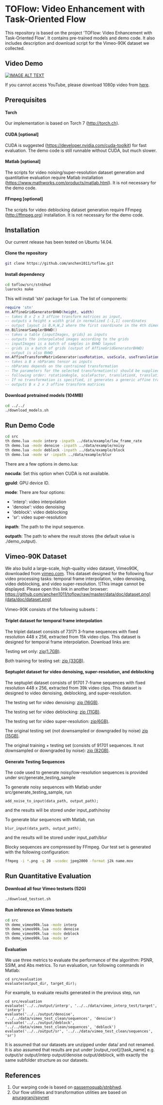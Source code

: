 # TOFlow: Video Enhancement with Task-Oriented Flow

This repository is based on the project 'TOFlow: Video Enhancement with Task-Oriented Flow'. It contains pre-trained models and demo code. It also includes description and download script for the Vimeo-90K dataset we collected.

## Video Demo

[![IMAGE ALT TEXT](data/doc/video.png)](http://www.youtube.com/watch?v=msC5GK9aV9Q "Video Demo")

If you cannot access YouTube, please download 1080p video from [here](http://toflow.csail.mit.edu/toflow.mp4).

## Prerequisites

#### Torch
Our implementation is based on Torch 7 (http://torch.ch).

#### CUDA [optional]
CUDA is suggested (https://developer.nvidia.com/cuda-toolkit) for fast evaluation. The demo code is still runnable without CUDA, but much slower.

#### Matlab [optional]
The scripts for video noising/super-resolution dataset generation and quantitative evaluation require Matlab installation (https://www.mathworks.com/products/matlab.html). It is not necessary for the demo code.

#### FFmpeg [optional]
The scripts for video deblocking dataset generation require FFmpeg (http://ffmpeg.org) installation. It is not necessary for the demo code.

## Installation
Our current release has been tested on Ubuntu 14.04.

#### Clone the repository
```sh
git clone https://github.com/anchen1011/toflow.git
```

#### Install dependency
```sh
cd toflow/src/stnbhwd
luarocks make
```
This will install 'stn' package for Lua. The list of components:
```lua
require 'stn'
nn.AffineGridGeneratorBHWD(height, width)
-- takes B x 2 x 3 affine transform matrices as input, 
-- outputs a height x width grid in normalized [-1,1] coordinates
-- output layout is B,H,W,2 where the first coordinate in the 4th dimension is y, and the second is x
nn.BilinearSamplerBHWD()
-- takes a table {inputImages, grids} as inputs
-- outputs the interpolated images according to the grids
-- inputImages is a batch of samples in BHWD layout
-- grids is a batch of grids (output of AffineGridGeneratorBHWD)
-- output is also BHWD
nn.AffineTransformMatrixGenerator(useRotation, useScale, useTranslation)
-- takes a B x nbParams tensor as inputs
-- nbParams depends on the contrained transformation
-- The parameters for the selected transformation(s) should be supplied in the
-- following order: rotationAngle, scaleFactor, translationX, translationY
-- If no transformation is specified, it generates a generic affine transformation (nbParams = 6)
-- outputs B x 2 x 3 affine transform matrices
```

#### Download pretrained models (104MB) 
```sh
cd ../../
./download_models.sh
``` 

## Run Demo Code
```sh
cd src
th demo.lua -mode interp -inpath ../data/example/low_frame_rate
th demo.lua -mode denoise -inpath ../data/example/noisy
th demo.lua -mode deblock -inpath ../data/example/block
th demo.lua -mode sr -inpath ../data/example/blur
```

There are a few options in demo.lua:

**nocuda**: Set this option when CUDA is not available.

**gpuId**: GPU device ID.

**mode**: There are four options:
- 'interp': video interpolation
- 'denoise': video denoising 
- 'deblock': video deblocking
- 'sr': video super-resolution

**inpath**: The path to the input sequence.

**outpath**: The path to where the result stores (the default value is ./demo_output).


## Vimeo-90K Dataset

We also build a large-scale, high-quality video dataset, Vimeo90K, downloaded from [vimeo.com](vimeo.com).  This dataset designed for the following four video processing tasks: temporal frame interpolation, video denoising, video deblocking, and video super-resolution.
![This image cannot be displayed. Please open this link in another browser: https://github.com/anchen1011/toflow/raw/master/data/doc/dataset.png](data/doc/dataset.png)

Vimeo-90K consists of the following subsets：

#### Triplet dataset for temporal frame interpolation

The triplet dataset consists of 73171 3-frame sequences with fixed resolution 448 x 256, extracted from 15k video clips. This dataset is designed for temporal frame interpolation. Download links are:

Testing set only: [zip(1.7GB)](http://data.csail.mit.edu/tofu/testset/vimeo_interp_test.zip).

Both training for testing set: [zip (33GB)](http://data.csail.mit.edu/tofu/dataset/vimeo_triplet.zip).

#### Septuplet dataset for video denoising, super-resolution, and deblocking

The septuplet dataset consists of 91701 7-frame sequences with fixed resolution 448 x 256, extracted from 39k video clips. This dataset is designed to video denoising, deblocking, and super-resolution.

The testing set for video denoising: [zip (16GB)](http://data.csail.mit.edu/tofu/testset/vimeo_denoising_test.zip).

The testing set for video deblocking: [zip (11GB)](http://data.csail.mit.edu/tofu/testset/vimeo_sep_block.zip).

The testing set for video super-resolution: [zip(6GB)](http://data.csail.mit.edu/tofu/testset/vimeo_super_resolution_test.zip).

The original testing set (not downsampled or downgraded by noise) [zip (15GB)](http://data.csail.mit.edu/tofu/testset/vimeo_test_clean.zip).

The original training + testing set (consists of 91701 sequences. It not downsampled or downgraded by noise): [zip (82GB)](http://data.csail.mit.edu/tofu/dataset/vimeo_septuplet.zip).

#### Generate Testing Sequences

The code used to generate noisy/low-resolution sequences is provided under src/generate_testing_sample

To generate noisy sequences with Matlab under src/generate_testing_sample, run
```
add_noise_to_input(data_path, output_path);
``` 
and the results will be stored under input_path/noisy

To generate blur sequences with Matlab, run
```
blur_input(data_path, output_path);
```
and the results will be stored under input_path/blur

Blocky sequences are compressed by FFmpeg. Our test set is generated with the following configuration:
```sh
ffmpeg -i *.png -q 20 -vcodec jpeg2000 -format j2k name.mov 
```

## Run Quantitative Evaluation

#### Download all four Vimeo testsets (52G) 
```sh
./download_testset.sh
``` 

#### Run inference on Vimeo testsets
```sh
cd src
th demo_vimeo90k.lua -mode interp
th demo_vimeo90k.lua -mode denoise
th demo_vimeo90k.lua -mode deblock
th demo_vimeo90k.lua -mode sr
```

#### Evaluation

We use three metrics to evaluate the performance of the algorithm: PSNR, SSIM, and Abs metrics. To run evaluation, run following commands in Matlab:
```
cd src/evaluation
evaluate(output_dir, target_dir);
``` 

For example, to evaluate results generated in the previous step, run
```
cd src/evaluation
evaluate('../../output/interp', '../../data/vimeo_interp_test/target', 'interp')
evaluate('../../output/denoise', '../../data/vimeo_test_clean/sequences', 'denoise')
evaluate('../../output/deblock', '../../data/vimeo_test_clean/sequences', 'deblock')
evaluate('../../output/sr', '../../data/vimeo_test_clean/sequences', 'sr')
```

It is assumed that our datasets are unzipped under data/ and not renamed. It is also assumed that results are put under [output_root]/[task_name] e.g. output/sr output/interp output/denoise output/deblock, with exactly the same subfolder structure as our datasets.

## References
1. Our warping code is based on [qassemoquab/stnbhwd](https://github.com/qassemoquab/stnbhwd).
2. Our flow utilities and transformation utilities are based on [anuragranj/spynet](https://github.com/anuragranj/spynet)
